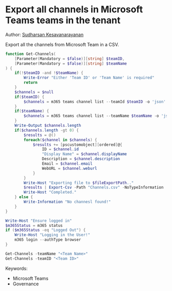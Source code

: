 # Export all channels in Microsoft Teams teams in the tenant

Author: [Sudharsan Kesavanarayanan](https://twitter.com/sudharsank)

Export all the channels from Microsoft Team in a CSV.

```powershell tab="PowerShell"
function Get-Channels(
    [Parameter(Mandatory = $false)][string] $teamID,
    [Parameter(Mandatory = $false)][string] $teamName 
) {
    if(!$teamID -and !$teamName) {
        Write-Error "Either 'Team ID' or 'Team Name' is required"
        return
    }
    $channels = $null
    if($teamID) {
        $channels = m365 teams channel list --teamId $teamID -o 'json' | ConvertFrom-Json
    } 
    if($teamName) {
        $channels = m365 teams channel list --teamName $teamName -o 'json' | ConvertFrom-Json
    }
    Write-Output $channels.length
    if($channels.length -gt 0) {
        $results = @()
        foreach($channel in $channels) {
            $results += [pscustomobject][ordered]@{
                ID = $channel.id
                "Display Name" = $channel.displayName
                Description = $channel.description
                Email = $channel.email
                WebURL = $channel.weburl
            }
        }
        Write-Host "Exporting file to $fileExportPath.."
        $results | Export-Csv -Path "Channels.csv" -NoTypeInformation
        Write-Host "Completed."
    } else {
        Write-Information "No channesl found!"
    }
}

Write-Host "Ensure logged in"
$m365Status = m365 status
if ($m365Status -eq "Logged Out") {
    Write-Host "Logging in the User!"
    m365 login --authType browser
}

Get-Channels -teamName "<Team Name>"
Get-Channels -teamID "<Team ID>"
```

Keywords:

- Microsoft Teams
- Governance
